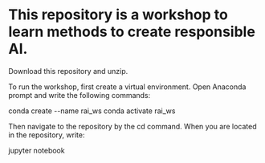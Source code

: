 # This repository is a workshop to learn methods to create responsible AI.

Download this repository and unzip. 

To run the workshop, first create a virtual environment. Open Anaconda prompt and write the following commands:

conda create --name rai_ws
conda activate rai_ws

Then navigate to the repository by the cd command. When you are located in the repository, write:

jupyter notebook
